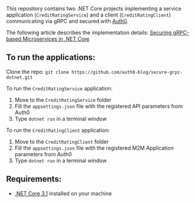 This repository contains two .NET Core projects implementing a service application (`CreditRatingService`) and a client (`CreditRatingClient`) communicating via gRPC and secured with [Auth0]("http://localhost:5000").

The following article describes the implementation details: [Securing gRPC-based Microservices in .NET Core](https://auth0.com/blog/securing-grpc-microservices-dotnet-core/)

## To run the applications:

Clone the repo: `git clone https://github.com/auth0-blog/secure-grpc-dotnet.git`

To run the `CreditRatingService` application:

1. Move to the `CreditRatingService` folder 
2. Fill the `appsettings.json` file with the registered API parameters from Auth0
3. Type `dotnet run` in a terminal window



To run the `CreditRatingClient` application:

1. Move to the `CreditRatingClient` folder 
2. Fill the `appsettings.json` file with the registered M2M Application parameters from Auth0
3. Type `dotnet run` in a terminal window



## Requirements:

- [.NET Core 3.1](https://dotnet.microsoft.com/download/dotnet-core/3.1) installed on your machine

  
